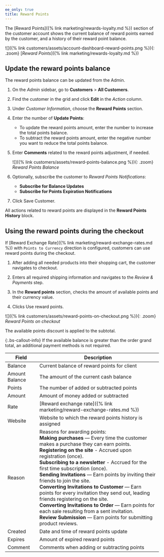 ```yaml
---
ee_only: true
title: Reward Points
---
```


The [Reward Points]({% link marketing/rewards-loyalty.md %}) section of the customer account shows the current balance of reward points earned by the customer, and a history of their reward point balance.

![]({% link customers/assets/account-dashboard-reward-points.png %}){: .zoom}
[_Reward Points_]({% link marketing/rewards-loyalty.md %})

## Update the reward points balance

The reward points balance can be updated from the Admin.

1. On the _Admin_ sidebar, go to **Customers** > **All Customers**.

1. Find the customer in the grid and click **Edit** in the _Action_ column.

1. Under _Customer Information_, choose the **Reward Points** section.

1. Enter the number of **Update Points**:

    - To update the reward points amount, enter the number to increase the total points balance.
    - To subtract the reward points amount, enter the negative number you want to reduce the total points balance.

1. Enter **Comments** related to the reward points adjustment, if needed.

    ![]({% link customers/assets/reward-points-balance.png %}){: .zoom}
    _Reward Points Balance_

1. Optionally, subscribe the customer to _Reward Points Notifications_:

    - **Subscribe for Balance Updates**
    - **Subscribe for Points Expiration Notifications**

1. Click <span class="btn">Save Customer</span>.

All actions related to reward points are displayed in the **Reward Points History** block.

## Using the reward points during the checkout

If [Reward Exchange Rate]({% link marketing/reward-exchange-rates.md %}) with `Points to Currency` direction is configured, customers can use reward points during the checkout.

1. After adding all needed products into their shopping cart, the customer navigates to checkout.

1. Enters all required shipping information and navigates to the _Review & Payments_ step.

1. In the __Reward points__ section, checks the amount of available points and their currency value.

1. Clicks <span class="btn">Use reward points</span>.

![]({% link customers/assets/reward-points-on-checkout.png %}){: .zoom}
_Reward Points on checkout_

The available points discount is applied to the subtotal.

{:.bs-callout-info}
If the available balance is greater than the order grand total, an additional payment methods is not required.

|Field|Description|
|--- |--- |
|Balance|Current balance of reward points for client|
|Amount Balance|The amount of the current cash balance|
|Points|The number of added or subtracted points|
|Amount|Amount of money added or subtracted|
|Rate|[Reward exchange rate]({% link marketing/reward-exchange-rates.md %})|
|Website|Website to which the reward points history is assigned|
|Reason|Reasons for awarding points:<br>**Making purchases** — Every time the customer makes a purchase they can earn points.<br>**Registering on the site** - Accrued upon registration (once).<br>**Subscribing to a newsletter** - Accrued for the first time subscription (once).<br>**Sending Invitations** — Earn points by inviting their friends to join the site.<br>**Converting Invitations to Customer** — Earn points for every invitation they send out, leading friends registering on the site.<br>**Converting Invitations to Order** — Earn points for each sale resulting from a sent invitation.<br>**Review Submission** — Earn points for submitting product reviews.|
|Created|Date and time of reward points update|
|Expires|Amount of expired reward points|
|Comment|Comments when adding or subtracting points|
